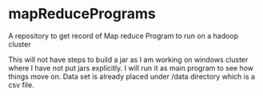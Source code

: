 # mapReducePrograms
A repository to get record of Map reduce Program to run on a hadoop cluster

This will not have steps to build a jar as I am working on windows cluster where I have not put jars explicitly.
I will run it as main program to see how things move on.
Data set is already placed under /data directory which is a csv file.